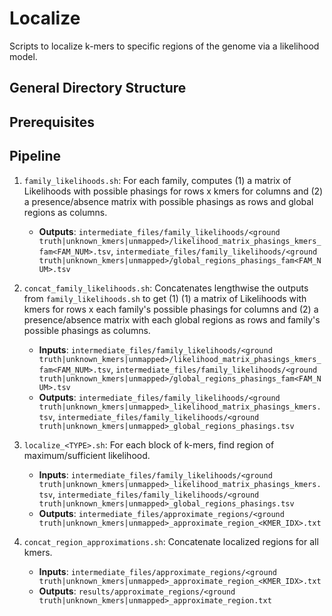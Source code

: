 # Localize

Scripts to localize k-mers to specific regions of the genome via a likelihood model.

## General Directory Structure

## Prerequisites

## Pipeline


1. ```family_likelihoods.sh```: For each family, computes (1) a matrix of Likelihoods with possible phasings for rows x kmers for columns and (2) a presence/absence matrix with possible phasings as rows and global regions as columns.
    - **Outputs**:  ```intermediate_files/family_likelihoods/<ground truth|unknown_kmers|unmapped>/likelihood_matrix_phasings_kmers_fam<FAM_NUM>.tsv```, ```intermediate_files/family_likelihoods/<ground truth|unknown_kmers|unmapped>/global_regions_phasings_fam<FAM_NUM>.tsv```


2. ```concat_family_likelihoods.sh```: Concatenates lengthwise the outputs from ```family_likelihoods.sh``` to get (1) (1) a matrix of Likelihoods with kmers for rows x each family's possible phasings for columns and (2) a presence/absence matrix with each global regions as rows and family's possible phasings as columns.
    - **Inputs**:  ```intermediate_files/family_likelihoods/<ground truth|unknown_kmers|unmapped>/likelihood_matrix_phasings_kmers_fam<FAM_NUM>.tsv```, ```intermediate_files/family_likelihoods/<ground truth|unknown_kmers|unmapped>/global_regions_phasings_fam<FAM_NUM>.tsv```
    - **Outputs**:  ```intermediate_files/family_likelihoods/<ground truth|unknown_kmers|unmapped>_likelihood_matrix_phasings_kmers.tsv```, ```intermediate_files/family_likelihoods/<ground truth|unknown_kmers|unmapped>_global_regions_phasings.tsv```


3. ```localize_<TYPE>.sh```: For each block of k-mers, find region of maximum/sufficient likelihood.
    - **Inputs**: ```intermediate_files/family_likelihoods/<ground truth|unknown_kmers|unmapped>_likelihood_matrix_phasings_kmers.tsv```, ```intermediate_files/family_likelihoods/<ground truth|unknown_kmers|unmapped>_global_regions_phasings.tsv```
    - **Outputs**: ```intermediate_files/approximate_regions/<ground truth|unknown_kmers|unmapped>_approximate_region_<KMER_IDX>.txt```


4. ```concat_region_approximations.sh```: Concatenate localized regions for all kmers.
    - **Inputs**: ```intermediate_files/approximate_regions/<ground truth|unknown_kmers|unmapped>_approximate_region_<KMER_IDX>.txt```
    - **Outputs**: ```results/approximate_regions/<ground truth|unknown_kmers|unmapped>_approximate_region.txt```


